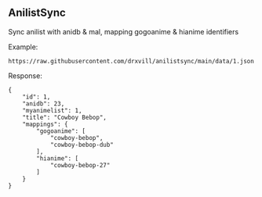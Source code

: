 ## AnilistSync
Sync anilist with anidb & mal, mapping gogoanime & hianime identifiers

Example:

```
https://raw.githubusercontent.com/drxvill/anilistsync/main/data/1.json
```

Response:
```
{
    "id": 1,
    "anidb": 23,
    "myanimelist": 1,
    "title": "Cowboy Bebop",
    "mappings": {
        "gogoanime": [
            "cowboy-bebop",
            "cowboy-bebop-dub"
        ],
        "hianime": [
            "cowboy-bebop-27"
        ]
    }
}
```